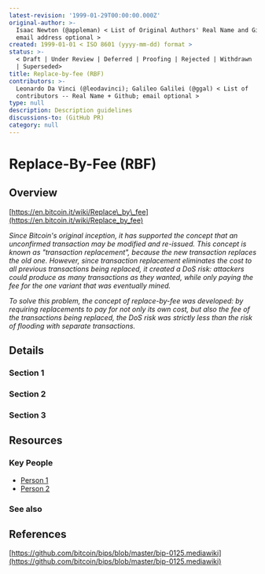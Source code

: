 ```yaml
---
latest-revision: '1999-01-29T00:00:00.000Z'
original-author: >-
  Isaac Newton (@appleman) < List of Original Authors' Real Name and Github;
  email address optional >
created: 1999-01-01 < ISO 8601 (yyyy-mm-dd) format >
status: >-
  < Draft | Under Review | Deferred | Proofing | Rejected | Withdrawn | Accepted
  | Superseded>
title: Replace-by-fee (RBF)
contributors: >-
  Leonardo Da Vinci (@leodavinci); Galileo Galilei (@ggal) < List of
  contributors -- Real Name + Github; email optional >
type: null
description: Description guidelines
discussions-to: (GitHub PR)
category: null
---
```


# Replace-By-Fee \(RBF\)

## Overview

[https://en.bitcoin.it/wiki/Replace\_by\_fee](https://en.bitcoin.it/wiki/Replace_by_fee)

_Since Bitcoin's original inception, it has supported the concept that an unconfirmed transaction may be modified and re-issued. This concept is known as "transaction replacement", because the new transaction replaces the old one. However, since transaction replacement eliminates the cost to all previous transactions being replaced, it created a DoS risk: attackers could produce as many transactions as they wanted, while only paying the fee for the one variant that was eventually mined._

_To solve this problem, the concept of replace-by-fee was developed: by requiring replacements to pay for not only its own cost, but also the fee of the transactions being replaced, the DoS risk was strictly less than the risk of flooding with separate transactions._

## Details

### Section 1

### Section 2

### Section 3

## Resources

### Key People

* [Person 1](replace-by-fee-rbf.md)
* [Person 2](replace-by-fee-rbf.md)

### See also

## References

[https://github.com/bitcoin/bips/blob/master/bip-0125.mediawiki](https://github.com/bitcoin/bips/blob/master/bip-0125.mediawiki)

